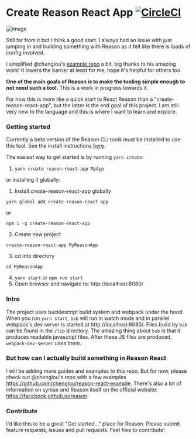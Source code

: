 Create Reason React App
[![CircleCI](https://circleci.com/gh/knowbody/crra.svg?style=svg)](https://circleci.com/gh/knowbody/crra)
===

![image](https://cloud.githubusercontent.com/assets/3802023/26065669/945afdb4-398c-11e7-827c-d5ecbb76d0af.png)

Still far from it but I think a good start. I always had an issue with just jumping in and building something with Reason as it felt like there is loads of config involved.

I simplified @chenglou's [example repo](https://github.com/chenglou/reason-react-example) a bit, big thanks to his amazing work!
It lowers the barrier at least for me, hope it's helpful for others too.

**One of the main goals of Reason is to make the tooling simple enough to not need such a tool.** 
This is a work in progress towards it.

For now this is more like a quick start to React Reason than a "create-reason-react-app", but the latter is the end goal of this project.
I am still very new to the language and this is where I want to learn and explore.

### Getting started

Currently a beta version of the Reason CLI tools must be installed to use this tool. See the install instructions [here](https://github.com/reasonml/reason-cli#1-install-reason-cli-globally).

The easiest way to get started is by running `yarn create`:

1. `yarn create reason-react-app MyApp`

or installing it globally:

1. Install create-reason-react-app globally   
```
yarn global add create-reason-react-app
```

or

```
npm i -g create-reason-react-app
```

2. Create new project   
```
create-reason-react-app MyReasonApp
```

3. cd into directory   
```
cd MyReasonApp
```

4. `yarn start` or `npm run start`
5. Open browser and navigate to: http://localhost:8080/

### Intro

The project uses bucklescript build system and webpack under the hood. When you run `yarn start`, `bsb` will run in watch mode and in parallel webpack's dev server is started at http://localhost:8080/. Files build by `bsb` can be found in the `/lib` directory. The amazing thing about `bsb` is that it produces readable javascript files.
After these JS files are produced, `webpack-dev-server` uses them.

### But how can I actually build something in Reason React

I will be adding more guides and examples to this repo. But for now, please check out
@chenglou's repo with a few examples https://github.com/chenglou/reason-react-example.
There's also a lot of information on syntax and Reason itself on the official website: https://facebook.github.io/reason.

### Contribute

I'd like this to be a great "Get started..." place for Reason. Please submit feature requests, issues and pull requests. Feel free to contribute!






